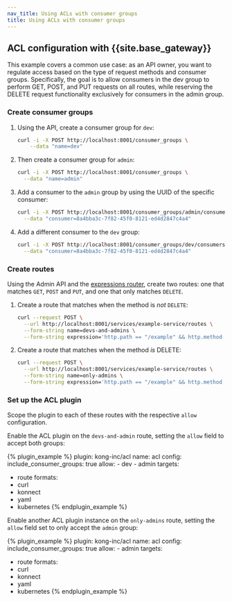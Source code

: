 ```yaml
---
nav_title: Using ACLs with consumer groups
title: Using ACLs with consumer groups
---
```


## ACL configuration with {{site.base_gateway}}

This example covers a common use case: as an API owner, you want to regulate access based on the type of request methods and consumer groups. Specifically, the goal is to allow consumers in the dev group to perform GET, POST, and PUT requests on all routes, while reserving the DELETE request functionality exclusively for consumers in the admin group.


### Create consumer groups 

1. Using the API, create a consumer group for `dev`:
     ```bash
     curl -i -X POST http://localhost:8001/consumer_groups \
         --data "name=dev"
     ```

1. Then create a consumer group for `admin`:
     
     ```bash
     curl -i -X POST http://localhost:8001/consumer_groups \
       --data "name=admin"
     ```

1. Add a consumer to the `admin` group by using the UUID of the specific consumer:

    ```bash
    curl -i -X POST http://localhost:8001/consumer_groups/admin/consumers \
      --data "consumer=8a4bba3c-7f82-45f0-8121-ed4d2847c4a4"
    ```
1. Add a different consumer to the `dev` group:

    ```bash
    curl -i -X POST http://localhost:8001/consumer_groups/dev/consumers \
      --data "consumer=8a4bba3c-7f82-45f0-8121-ed4d2847c4a4"
    ```

### Create routes 

Using the Admin API and the [expressions router](/gateway/latest/key-concepts/routes/expressions/), create two routes: one that matches `GET`, `POST` and `PUT`, and one that only matches `DELETE`. 

1. Create a route that matches when the method is _not_ `DELETE`:

    ```bash
    curl --request POST \
      --url http://localhost:8001/services/example-service/routes \
      --form-string name=devs-and-admins \
      --form-string expression='http.path == "/example" && http.method != "DELETE"'
    ```

1. Create a route that matches when the method _is_ DELETE:
    
    ```bash
    curl --request POST \
      --url http://localhost:8001/services/example-service/routes \
      --form-string name=only-admins \
      --form-string expression='http.path == "/example" && http.method == "DELETE"'
    ```


### Set up the ACL plugin

Scope the plugin to each of these routes with the respective `allow` configuration.

Enable the ACL plugin on the `devs-and-admin` route, setting the `allow` field to accept both groups:

<!--vale off-->
{% plugin_example %}
plugin: kong-inc/acl
name: acl
config:
  include_consumer_groups: true
  allow:
    - dev
    - admin
targets:
  - route
formats:
  - curl
  - konnect
  - yaml
  - kubernetes
{% endplugin_example %}
<!--vale on-->

Enable another ACL plugin instance on the `only-admins` route, setting the `allow` field set to only accept the `admin` group:

<!--vale off-->
{% plugin_example %}
plugin: kong-inc/acl
name: acl
config:
  include_consumer_groups: true
  allow:
    - admin
targets:
  - route
formats:
  - curl
  - konnect
  - yaml
  - kubernetes
{% endplugin_example %}
<!--vale on-->
